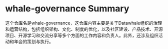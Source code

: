 # whale-governance Summary

这个仓库名是whale-governance，这仓库内容主要是关于Datawhale组织的治理和运营结构，包括组织架构、文化、制度的优化，以及社区建设、产品技术、开源项目、开源学习和交流分享等多个方面的工作内容和负责人。此外，还涉及组织活动和年会的策划与执行。